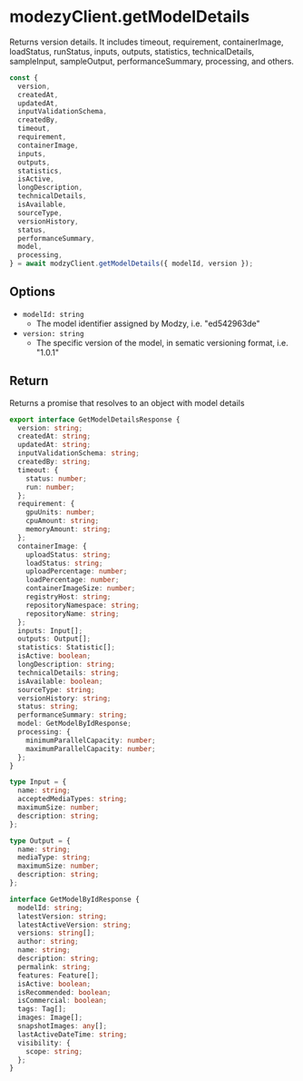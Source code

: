 # modezyClient.getModelDetails

Returns version details. It includes timeout, requirement, containerImage, loadStatus, runStatus, inputs, outputs, statistics, technicalDetails, sampleInput, sampleOutput, performanceSummary, processing, and others.

```javascript
const {
  version,
  createdAt,
  updatedAt,
  inputValidationSchema,
  createdBy,
  timeout,
  requirement,
  containerImage,
  inputs,
  outputs,
  statistics,
  isActive,
  longDescription,
  technicalDetails,
  isAvailable,
  sourceType,
  versionHistory,
  status,
  performanceSummary,
  model,
  processing,
} = await modzyClient.getModelDetails({ modelId, version });
```

## Options

- `modelId: string`
  - The model identifier assigned by Modzy, i.e. "ed542963de"
- `version: string`
  - The specific version of the model, in sematic versioning format, i.e. "1.0.1"

## Return

Returns a promise that resolves to an object with model details

```typescript
export interface GetModelDetailsResponse {
  version: string;
  createdAt: string;
  updatedAt: string;
  inputValidationSchema: string;
  createdBy: string;
  timeout: {
    status: number;
    run: number;
  };
  requirement: {
    gpuUnits: number;
    cpuAmount: string;
    memoryAmount: string;
  };
  containerImage: {
    uploadStatus: string;
    loadStatus: string;
    uploadPercentage: number;
    loadPercentage: number;
    containerImageSize: number;
    registryHost: string;
    repositoryNamespace: string;
    repositoryName: string;
  };
  inputs: Input[];
  outputs: Output[];
  statistics: Statistic[];
  isActive: boolean;
  longDescription: string;
  technicalDetails: string;
  isAvailable: boolean;
  sourceType: string;
  versionHistory: string;
  status: string;
  performanceSummary: string;
  model: GetModelByIdResponse;
  processing: {
    minimumParallelCapacity: number;
    maximumParallelCapacity: number;
  };
}

type Input = {
  name: string;
  acceptedMediaTypes: string;
  maximumSize: number;
  description: string;
};

type Output = {
  name: string;
  mediaType: string;
  maximumSize: number;
  description: string;
};

interface GetModelByIdResponse {
  modelId: string;
  latestVersion: string;
  latestActiveVersion: string;
  versions: string[];
  author: string;
  name: string;
  description: string;
  permalink: string;
  features: Feature[];
  isActive: boolean;
  isRecommended: boolean;
  isCommercial: boolean;
  tags: Tag[];
  images: Image[];
  snapshotImages: any[];
  lastActiveDateTime: string;
  visibility: {
    scope: string;
  };
}
```
